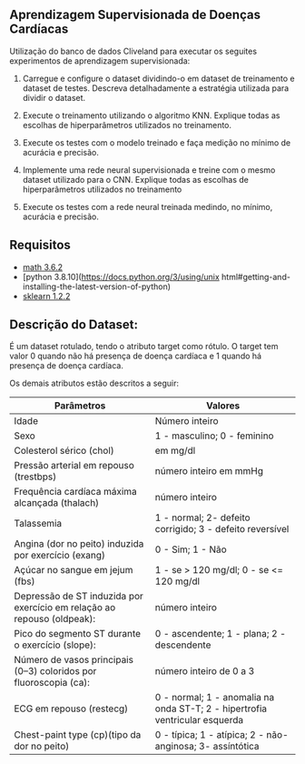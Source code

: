 ## Aprendizagem Supervisionada de Doenças Cardíacas

Utilização do banco de dados Cliveland para executar os seguites experimentos de aprendizagem supervisionada:

1) Carregue e configure o dataset dividindo-o em dataset de treinamento e dataset de testes. Descreva detalhadamente a estratégia utilizada para dividir o dataset.

2) Execute o treinamento utilizando o algoritmo KNN. Explique todas as escolhas de hiperparâmetros utilizados no treinamento.

3) Execute os testes com o modelo treinado e faça medição no mínimo de acurácia e precisão.

4) Implemente uma rede neural supervisionada e treine com o mesmo dataset utilizado para o CNN. Explique todas as escolhas de hiperparâmetros utilizados no treinamento

5) Execute os testes com a rede neural treinada medindo, no mínimo, acurácia e precisão.

## Requisitos
- [math 3.6.2](https://matplotlib.org/stable/index.html#installation)
- [python 3.8.10](https://docs.python.org/3/using/unix html#getting-and-installing-the-latest-version-of-python)
- [sklearn 1.2.2](https://pypi.org/project/sklearn/)

## Descrição do Dataset:

É um dataset rotulado, tendo o atributo target como rótulo. O target tem valor 0 quando não há presença de doença cardíaca e 1 quando há presença de doença cardíaca.  

Os demais atributos estão descritos a seguir:


| Parâmetros  | Valores|
| ------------- | ------------- |
| Idade | Número inteiro |
| Sexo  | 1 - masculino; 0 - feminino |
| Colesterol sérico (chol) | em mg/dl |
| Pressão arterial em repouso (trestbps) | número inteiro em mmHg |
| Frequência cardíaca máxima alcançada (thalach) | número inteiro |
| Talassemia | 1 - normal; 2- defeito corrigido; 3 - defeito reversível |
| Angina (dor no peito) induzida por exercício (exang) | 0 - Sim; 1 - Não |
| Açúcar no sangue em jejum (fbs) | 1 - se > 120 mg/dl; 0 - se <= 120 mg/dl |
| Depressão de ST induzida por exercício em relação ao repouso (oldpeak): | número inteiro |
| Pico do segmento ST durante o exercício (slope): | 0 - ascendente; 1 - plana; 2 - descendente |
| Número de vasos principais (0–3) coloridos por fluoroscopia (ca):  | número inteiro de 0 a 3  |
| ECG em repouso (restecg) |  0 - normal; 1 - anomalia na onda ST-T; 2 - hipertrofia ventricular esquerda |
| Chest-paint type (cp)(tipo da dor no peito) |  0 - típica; 1 - atípica; 2 - não-anginosa; 3- assíntótica |
